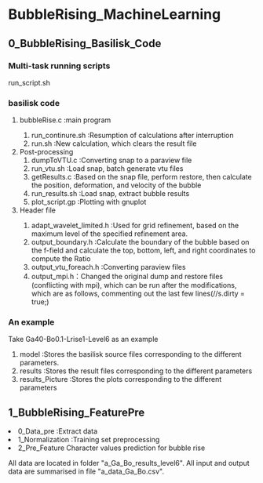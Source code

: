 # BubbleRising_MachineLearning
## 0_BubbleRising_Basilisk_Code
### Multi-task running scripts
run_script.sh
### basilisk code
<ol>
<li>bubbleRise.c :main program</li>
<ol>
<li>run_continure.sh :Resumption of calculations after interruption</li>
<li>run.sh :New calculation, which clears the result file</li>
</ol>
<li>Post-processing
<ol>
<li>dumpToVTU.c :Converting snap to a paraview file</li>
<li>run_vtu.sh :Load snap, batch generate vtu files</li>
<li>getResults.c :Based on the snap file, perform restore, then calculate the position, deformation, and velocity of the bubble</li>
<li>run_results.sh :Load snap, extract bubble results</li>
<li>plot_script.gp :Plotting with gnuplot</li>
</ol>

<li>Header file</li>
<ol>
<li>adapt_wavelet_limited.h :Used for grid refinement, based on the maximum level of the specified refinement area.</li>
<li>output_boundary.h :Calculate the boundary of the bubble based on the f-field and calculate the top, bottom, left, and right coordinates to compute the Ratio</li>
<li>output_vtu_foreach.h :Converting paraview files</li>
<li>output_mpi.h：Changed the original dump and restore files (conflicting with mpi), which can be run after the modifications, which are as follows, commenting out the last few lines(//s.dirty = true;)
</ol>
</ol>

### An example
Take Ga40-Bo0.1-Lrise1-Level6 as an example
<ol>
<li>model :Stores the basilisk source files corresponding to the different parameters.</li>
<li>results :Stores the result files corresponding to the different parameters</li>
<li>results_Picture :Stores the plots corresponding to the different parameters</li>
</ol>


## 1_BubbleRising_FeaturePre
<l>
<li>0_Data_pre :Extract data</li>
<li>1_Normalization :Training set preprocessing</li>
<li>2_Pre_Feature Character values prediction for bubble rise</li>
</ul>

All data are located in folder "a_Ga_Bo_results_level6".
All input and output data are summarised in file "a_data_Ga_Bo.csv".
